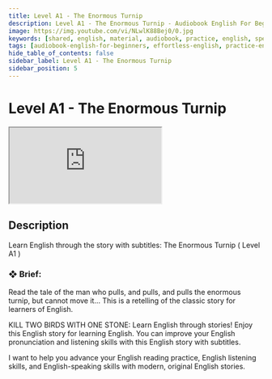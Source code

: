 ```yaml
---
title: Level A1 - The Enormous Turnip
description: Level A1 - The Enormous Turnip - Audiobook English For Beginners
image: https://img.youtube.com/vi/NLwlK88Bej0/0.jpg
keywords: [shared, english, material, audiobook, practice, english, speaking]
tags: [audiobook-english-for-beginners, effortless-english, practice-english-speaking]
hide_table_of_contents: false
sidebar_label: Level A1 - The Enormous Turnip
sidebar_position: 5
---
```


# Level A1 - The Enormous Turnip

<div class="video-container">
<iframe src="https://www.youtube.com/embed/NLwlK88Bej0?controls=0" title="YouTube video player"></iframe>
<a href="https://www.youtube.com/watch?v=NLwlK88Bej0" target="_blank"></a>
</div>

## Description

Learn English through the story with subtitles: The Enormous Turnip ( Level A1 )

### ❖ Brief:

Read the tale of the man who pulls, and pulls, and pulls the enormous turnip, but cannot move it... This is a retelling of the classic story for learners of English.

KILL TWO BIRDS WITH ONE STONE: Learn English through stories! Enjoy this English story for learning English. You can improve your English pronunciation and listening skills with this English story with subtitles.

I want to help you advance your English reading practice, English listening skills, and English-speaking skills with modern, original English stories.